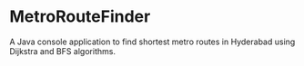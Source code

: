 # MetroRouteFinder
A Java console application to find shortest metro routes in Hyderabad using Dijkstra and BFS algorithms.
